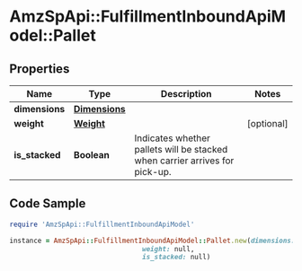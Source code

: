 # AmzSpApi::FulfillmentInboundApiModel::Pallet

## Properties

Name | Type | Description | Notes
------------ | ------------- | ------------- | -------------
**dimensions** | [**Dimensions**](Dimensions.md) |  | 
**weight** | [**Weight**](Weight.md) |  | [optional] 
**is_stacked** | **Boolean** | Indicates whether pallets will be stacked when carrier arrives for pick-up. | 

## Code Sample

```ruby
require 'AmzSpApi::FulfillmentInboundApiModel'

instance = AmzSpApi::FulfillmentInboundApiModel::Pallet.new(dimensions: null,
                                 weight: null,
                                 is_stacked: null)
```


